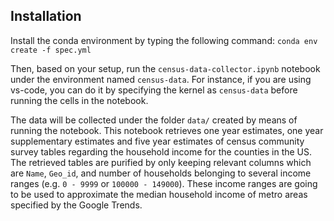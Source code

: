 ## Installation

Install the conda environment by typing the following command:
``conda env create -f spec.yml``

Then, based on your setup, run the ``census-data-collector.ipynb`` notebook under the environment named ``census-data``. For instance, if you are using vs-code, you can do it by specifying the kernel as ``census-data`` before running the cells in the notebook. 

The data will be collected under the folder ``data/`` created by means of running the notebook. This notebook retrieves one year estimates, one year supplementary estimates and five year estimates of census community survey tables regarding the household income for the counties in the US. The retrieved tables are purified by only keeping relevant columns which are ``Name``, ``Geo_id``, and number of households belonging to several income ranges (e.g. ``0 - 9999`` or ``100000 - 149000``). These income ranges are going to be used to approximate the median household income of metro areas specified by the Google Trends. 